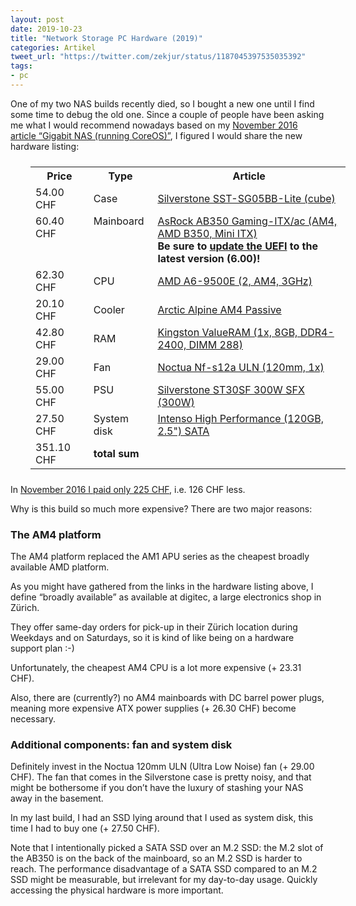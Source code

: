 ```yaml
---
layout: post
date: 2019-10-23
title: "Network Storage PC Hardware (2019)"
categories: Artikel
tweet_url: "https://twitter.com/zekjur/status/1187045397535035392"
tags:
- pc
---
```


One of my two NAS builds recently died, so I bought a new one until I find some
time to debug the old one. Since a couple of people have been asking me what I
would recommend nowadays based on my [November 2016 article “Gigabit NAS
(running CoreOS)”](/posts/2016-11-21-gigabit-nas-coreos/), I figured I would
share the new hardware listing:

<table width="100%" style="margin-top: 1.5em; margin-bottom: 1.5em; margin-left: 2em">
<tr>
<th>Price</th>
<th>Type</th>
<th>Article</th>
</tr>

<tr>
<td>54.00 CHF</td>
<td>Case</td>
<td><a href="https://www.digitec.ch/en/s1/product/silverstone-sst-sg05bb-lite-cube-pc-cases-3525365">Silverstone SST-SG05BB-Lite (cube)</a></td>
</tr>

<tr>
<td valign="top">60.40 CHF</td>
<td valign="top">Mainboard</td>
<td><a href="https://www.digitec.ch/en/s1/product/asrock-ab350-gaming-itxac-am4-amd-b350-mini-itx-motherboards-7022839">AsRock AB350 Gaming-ITX/ac (AM4, AMD B350, Mini ITX)</a><br>
<strong>Be sure to <a href="https://www.asrock.com/MB/AMD/Fatal1ty%20AB350%20Gaming-ITXac/index.asp#BIOS">update the UEFI</a> to the latest version (6.00)!</strong></td>
</tr>

<tr>
<td>62.30 CHF</td>
<td>CPU</td>
<td><a href="https://www.digitec.ch/en/s1/product/amd-a6-9500e-2-am4-3ghz-processors-6436852">AMD A6-9500E (2, AM4, 3GHz)</a></td>
</tr>

<tr>
<td>20.10 CHF</td>
<td>Cooler</td>
<td><a href="https://www.digitec.ch/en/s1/product/arctic-alpine-690cm-cpu-coolers-11053306">Arctic Alpine AM4 Passive</a></td>
</tr>

<tr>
<td>42.80 CHF</td>
<td>RAM</td>
<td><a href="https://www.digitec.ch/en/s1/product/kingston-valueram-1x-8gb-ddr4-2400-dimm-288-memory-6149789">Kingston ValueRAM (1x, 8GB, DDR4-2400, DIMM 288)</a></td>
</tr>

<tr>
<td>29.00 CHF</td>
<td>Fan</td>
<td><a href="https://www.digitec.ch/en/s1/product/noctua-nf-s12a-uln-120mm-1x-pc-fans-2451401">Noctua Nf-s12a ULN (120mm, 1x)</a></td>
</tr>

<tr>
<td valign="top">55.00 CHF</td>
<td valign="top">PSU</td>
<td><a href="https://www.digitec.ch/en/s1/product/silverstone-st30sf-300w-sfx-300w-power-supply-computer-5808725">Silverstone ST30SF 300W SFX (300W)</a></td>
</tr>

<tr>
<td valign="top">27.50 CHF</td>
<td valign="top">System disk</td>
<td><a href="https://www.digitec.ch/en/s1/product/intenso-high-performance-120gb-25-ssd-5984710?tagIds=76-535">Intenso High Performance (120GB, 2.5") SATA</a></td>
</tr>

<tr>
<td>351.10 CHF</td>
<td colspan="2"><strong>total sum</strong></td>
</tr>
</table>

In [November 2016 I paid only 225 CHF](/posts/2016-11-21-gigabit-nas-coreos/), i.e. 126 CHF less.

Why is this build so much more expensive? There are two major reasons:

### The AM4 platform

The AM4 platform replaced the AM1 APU series as the cheapest broadly available
AMD platform.

As you might have gathered from the links in the hardware listing above, I
define “broadly available” as available at digitec, a large electronics shop in
Zürich.

They offer same-day orders for pick-up in their Zürich location during Weekdays
and on Saturdays, so it is kind of like being on a hardware support plan :-)

Unfortunately, the cheapest AM4 CPU is a lot more expensive (+ 23.31 CHF).

Also, there are (currently?) no AM4 mainboards with DC barrel power plugs,
meaning more expensive ATX power supplies (+ 26.30 CHF) become necessary.

### Additional components: fan and system disk

Definitely invest in the Noctua 120mm ULN (Ultra Low Noise) fan (+ 29.00
CHF). The fan that comes in the Silverstone case is pretty noisy, and that might
be bothersome if you don’t have the luxury of stashing your NAS away in the
basement.

In my last build, I had an SSD lying around that I used as system disk, this
time I had to buy one (+ 27.50 CHF).

Note that I intentionally picked a SATA SSD over an M.2 SSD: the M.2 slot of the
AB350 is on the back of the mainboard, so an M.2 SSD is harder to reach. The
performance disadvantage of a SATA SSD compared to an M.2 SSD might be
measurable, but irrelevant for my day-to-day usage. Quickly accessing the
physical hardware is more important.
